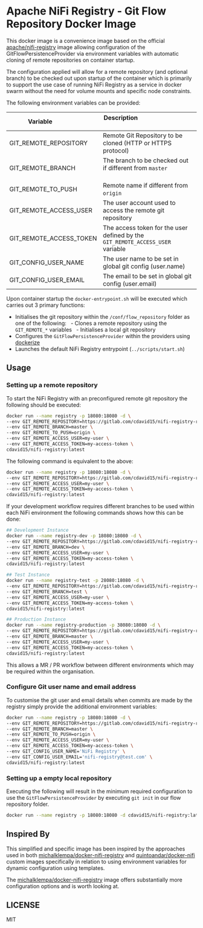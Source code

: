 # Apache NiFi Registry - Git Flow Repository Docker Image

This docker image is a convenience image based on the official
[apache/nifi-registry](https://hub.docker.com/r/apache/nifi-registry/)
image allowing configuration of the GitFlowPersistenceProvider via environment
variables with automatic cloning of remote repositories on container startup.

The configuration applied will allow for a remote repository (and optional
branch) to be checked out upon startup of the container which is primarily to
support the use case of running NiFi Registry as a service in docker swarm
without the need for volume mounts and specific node constraints.

The following environment variables can be provided:

| Variable                 | Description                                                                     |
| ------------------------ | ------------------------------------------------------------------------------- |
| GIT_REMOTE_REPOSITORY    | Remote Git Repository to be cloned (HTTP or HTTPS protocol)                     |
| GIT_REMOTE_BRANCH        | The branch to be checked out if different from `master`                         |
| GIT_REMOTE_TO_PUSH       | Remote name if different from `origin`                                          |
| GIT_REMOTE_ACCESS_USER   | The user account used to access the remote git repository                       |
| GIT_REMOTE_ACCESS_TOKEN  | The access token for the user defined by the `GIT_REMOTE_ACCESS_USER` variable  |
| GIT_CONFIG_USER_NAME     | The user name to be set in global git config (user.name)                        |
| GIT_CONFIG_USER_EMAIL    | The email to be set in global git config (user.email)                           |

Upon container startup the `docker-entrypoint.sh` will be executed which
carries out 3 primary functions:

- Initialises the git repository within the `/conf/flow_repository` folder as
    one of the following:
    - Clones a remote repository using the `GIT_REMOTE_*` variables
    - Initialises a local git repository
- Configures the `GitFlowPersistenceProvider` within the providers using
    [dockerize](https://github.com/jwilder/dockerize)
- Launches the default NiFi Registry entrypoint (`../scripts/start.sh`)

## Usage

### Setting up a remote repository

To start the NiFi Registry with an preconfigured remote git repository the
following should be executed:

```bash
docker run --name registry -p 18080:18080 -d \
--env GIT_REMOTE_REPOSITORY=https://gitlab.com/cdavid15/nifi-registry-repo.git \
--env GIT_REMOTE_BRANCH=master \
--env GIT_REMOTE_TO_PUSH=origin \
--env GIT_REMOTE_ACCESS_USER=my-user \
--env GIT_REMOTE_ACCESS_TOKEN=my-access-token \
cdavid15/nifi-registry:latest
```

The following command is equivalent to the above:

```bash
docker run --name registry -p 18080:18080 -d \
--env GIT_REMOTE_REPOSITORY=https://gitlab.com/cdavid15/nifi-registry-repo.git \
--env GIT_REMOTE_ACCESS_USER=my-user \
--env GIT_REMOTE_ACCESS_TOKEN=my-access-token \
cdavid15/nifi-registry:latest
```

If your development workflow requires different branches to be used within
each NiFi environment the following commands shows how this can be done:

```bash
## Development Instance
docker run --name registry-dev -p 18080:18080 -d \
--env GIT_REMOTE_REPOSITORY=https://gitlab.com/cdavid15/nifi-registry-repo.git \
--env GIT_REMOTE_BRANCH=dev \
--env GIT_REMOTE_ACCESS_USER=my-user \
--env GIT_REMOTE_ACCESS_TOKEN=my-access-token \
cdavid15/nifi-registry:latest

## Test Instance
docker run --name registry-test -p 28080:18080 -d \
--env GIT_REMOTE_REPOSITORY=https://gitlab.com/cdavid15/nifi-registry-repo.git \
--env GIT_REMOTE_BRANCH=test \
--env GIT_REMOTE_ACCESS_USER=my-user \
--env GIT_REMOTE_ACCESS_TOKEN=my-access-token \
cdavid15/nifi-registry:latest

## Production Instance
docker run --name registry-production -p 38080:18080 -d \
--env GIT_REMOTE_REPOSITORY=https://gitlab.com/cdavid15/nifi-registry-repo.git \
--env GIT_REMOTE_BRANCH=master \
--env GIT_REMOTE_ACCESS_USER=my-user \
--env GIT_REMOTE_ACCESS_TOKEN=my-access-token \
cdavid15/nifi-registry:latest
```

This allows a MR / PR workflow between different environments which may be
required within the organisation.

### Configure Git user name and email address

To customise the git user and email details when commits are made by the registry
simply provide the additional environment variables:

```bash
docker run --name registry -p 18080:18080 -d \
--env GIT_REMOTE_REPOSITORY=https://gitlab.com/cdavid15/nifi-registry-repo.git \
--env GIT_REMOTE_BRANCH=master \
--env GIT_REMOTE_TO_PUSH=origin \
--env GIT_REMOTE_ACCESS_USER=my-user \
--env GIT_REMOTE_ACCESS_TOKEN=my-access-token \
--env GIT_CONFIG_USER_NAME='NiFi Registry' \
--env GIT_CONFIG_USER_EMAIL='nifi-registry@test.com' \
cdavid15/nifi-registry:latest
```

### Setting up a empty local repository

Executing the following will result in the minimum required configuration
to use the `GitFlowPersistenceProvider` by executing `git init` in our flow
repository folder.

```bash
docker run --name registry -p 18080:18080 -d cdavid15/nifi-registry:latest
```

## Inspired By

This simplified and specific image has been inspired by the approaches used in
both [michalklempa/docker-nifi-registry](https://github.com/michalklempa/docker-nifi-registry)
and [quintoandar/docker-nifi](https://github.com/quintoandar/docker-nifi)
custom images specifically in relation to using environment variables for
dynamic configuration using templates.

The [michalklempa/docker-nifi-registry](https://github.com/michalklempa/docker-nifi-registry)
image offers substantially more configuration options and is worth looking at.

## LICENSE

MIT
